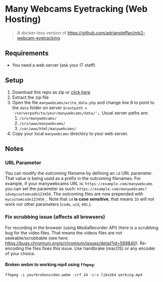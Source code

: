 # Many Webcams Eyetracking (Web Hosting)

> A docker-less version of https://github.com/adriansteffan/mb2-webcam-eyetracking.

## Requirements

- You need a web server (ask your IT staff)

## Setup

1. Download this repo as zip or [click here](https://github.com/ccp-eva/many-webcams-frontend/archive/refs/heads/main.zip)
2. Extract the zip file
3. Open the file `manywebcams/write_data.php` and change line 8 to point to the `data` folder on server `$rootpath = '/serverpath/to/your/manywebcams/data/';`. Usual server paths are:
   1. `/srv/manywebcams/`
   2. `/srv/www/manywebcams/`
   3. `/var/www/html/manywebcams/`
4. Copy your local `manywebcams` directory to your web server.

## Notes

### URL Parameter

You can modify the outcoming filename by defining an `id` URL parameter. That value is being used as a prefix in the outcoming filenames. For example, if your manywebcams URL is: `https://example.com/manywebcams` you can set the parameter as such: `https://example.com/manywebcams?id=mycustomcode123456`. The outcoming files are now prepended with `mycustomcode123456_`. Note that `id` **is case sensitive**, that means `ID` will not work nor other parameters (`code`, `uid`, etc.).

### Fix scrubbing issue (affects all browsers)

For recording in the browser (using MediaRecorder API) there is a scrubbing bug for the video files. That means the videos files are not seekable/scrubbable (see here: https://bugs.chromium.org/p/chromium/issues/detail?id=569840). Re-encoding the files fixes this issue. Use handbrake (macOS) or any encoder of your choice.

#### Broken webm to working mp4 using `ffmpeg`:

```
ffmpeg -i yourbrokenvideo.webm -crf 24 -c:v libx264 working.mp4
```
